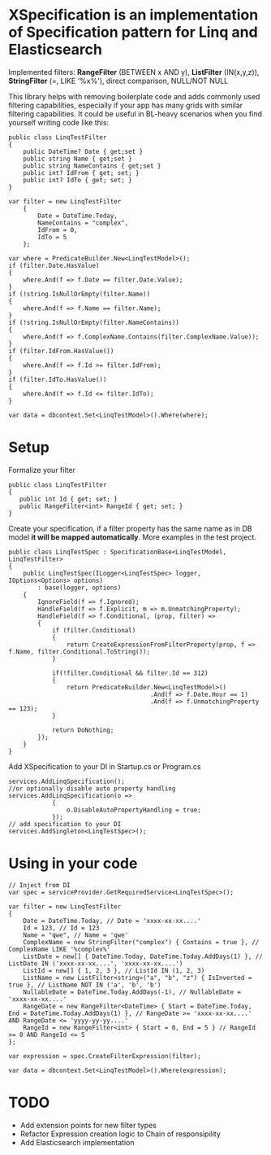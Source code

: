 # XSpecification is an implementation of Specification pattern for Linq and Elasticsearch
Implemented filters: **RangeFilter** (BETWEEN x AND y), **ListFilter** (IN(x,y,z)), **StringFilter** (=, LIKE '%x%'), direct comparison, NULL/NOT NULL

This library helps with removing boilerplate code and adds commonly used filtering capabilities, especially if your app has many grids with similar filtering capabilities.
It could be useful in BL-heavy scenarios when you find yourself writing code like this:
```
public class LinqTestFilter
{
    public DateTime? Date { get;set }
    public string Name { get;set }
    public string NameContains { get;set }
    public int? IdFrom { get; set; }
    public int? IdTo { get; set; }
}

var filter = new LinqTestFilter
    {
        Date = DateTime.Today,
        NameContains = "complex",
        IdFrom = 0,
        IdTo = 5
    };

var where = PredicateBuilder.New<LinqTestModel>();
if (filter.Date.HasValue)
{
    where.And(f => f.Date == filter.Date.Value);
}
if (!string.IsNullOrEmpty(filter.Name))
{
    where.And(f => f.Name == filter.Name);
}
if (!string.IsNullOrEmpty(filter.NameContains))
{
    where.And(f => f.ComplexName.Contains(filter.ComplexName.Value));
}
if (filter.IdFrom.HasValue())
{
    where.And(f => f.Id >= filter.IdFrom);
}
if (filter.IdTo.HasValue())
{
    where.And(f => f.Id <= filter.IdTo);
}
    
var data = dbcontext.Set<LinqTestModel>().Where(where);
```


# Setup
Formalize your filter
```Csharp
public class LinqTestFilter
{
   public int Id { get; set; }
   public RangeFilter<int> RangeId { get; set; }
}
```
Create your specification, if a filter property has the same name as in DB model **it will be mapped automatically**.
More examples in the test project.

```Csharp
public class LinqTestSpec : SpecificationBase<LinqTestModel, LinqTestFilter>
{
    public LinqTestSpec(ILogger<LinqTestSpec> logger, IOptions<Options> options)
        : base(logger, options)
    {
        IgnoreField(f => f.Ignored);
        HandleField(f => f.Explicit, m => m.UnmatchingProperty);
        HandleField(f => f.Conditional, (prop, filter) =>
        {
            if (filter.Conditional)
            {
                return CreateExpressionFromFilterProperty(prop, f => f.Name, filter.Conditional.ToString());
            }

            if(!filter.Conditional && filter.Id == 312)
            {
                return PredicateBuilder.New<LinqTestModel>()
                                       .And(f => f.Date.Hour == 1)
                                       .And(f => f.UnmatchingProperty == 123);
            }

            return DoNothing;
        });
    }
}
```

Add XSpecification to your DI in Startup.cs or Program.cs
```Csharp
services.AddLinqSpecification();
//or optionally disable auto property handling
services.AddLinqSpecification(o =>
            {
                o.DisableAutoPropertyHandling = true;
            });
// add specification to your DI
services.AddSingleton<LinqTestSpec>();
```

# Using in your code
```Csharp
// Inject from DI
var spec = serviceProvider.GetRequiredService<LinqTestSpec>();

var filter = new LinqTestFilter
{
    Date = DateTime.Today, // Date = 'xxxx-xx-xx....'
    Id = 123, // Id = 123
    Name = "qwe", // Name = 'qwe'
    ComplexName = new StringFilter("complex") { Contains = true }, // ComplexName LIKE '%complex%'
    ListDate = new[] { DateTime.Today, DateTime.Today.AddDays(1) }, // ListDate IN ('xxxx-xx-xx....', 'xxxx-xx-xx....')
    ListId = new[] { 1, 2, 3 }, // ListId IN (1, 2, 3)
    ListName = new ListFilter<string>("a", "b", "z") { IsInverted = true }, // ListName NOT IN ('a', 'b', 'b')
    NullableDate = DateTime.Today.AddDays(-1), // NullableDate = 'xxxx-xx-xx....'
    RangeDate = new RangeFilter<DateTime> { Start = DateTime.Today, End = DateTime.Today.AddDays(1) }, // RangeDate >= 'xxxx-xx-xx....' AND RangeDate <= 'yyyy-yy-yy....'
    RangeId = new RangeFilter<int> { Start = 0, End = 5 } // RangeId >= 0 AND RangeId <= 5
};

var expression = spec.CreateFilterExpression(filter);

var data = dbcontext.Set<LinqTestModel>().Where(expression);

```

# TODO
* Add extension points for new filter types
* Refactor Expression creation logic to Chain of responsipility
* Add Elasticsearch implementation
